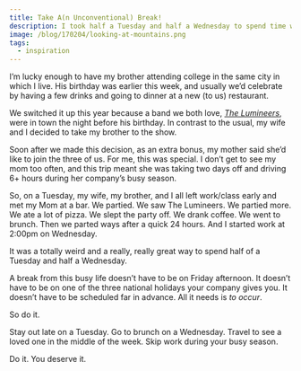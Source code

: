 ```yaml
---
title: Take A(n Unconventional) Break!
description: I took half a Tuesday and half a Wednesday to spend time with my family. Breaks from work don't always have to be conventional.
image: /blog/170204/looking-at-mountains.png
tags:
  - inspiration
---
```


I’m lucky enough to have my brother attending college in the same city in which I live. His birthday was earlier this week, and usually we’d celebrate by having a few drinks and going to dinner at a new (to us) restaurant.

We switched it up this year because a band we both love, [_The Lumineers_](http://thelumineers.com/), were in town the night before his birthday. In contrast to the usual, my wife and I decided to take my brother to the show.

Soon after we made this decision, as an extra bonus, my mother said she’d like to join the three of us. For me, this was special. I don’t get to see my mom too often, and this trip meant she was taking two days off and driving 6+ hours during her company’s busy season.

So, on a Tuesday, my wife, my brother, and I all left work/class early and met my Mom at a bar. We partied. We saw The Lumineers. We partied more. We ate a lot of pizza. We slept the party off. We drank coffee. We went to brunch. Then we parted ways after a quick 24 hours. And I started work at 2:00pm on Wednesday.

It was a totally weird and a really, really great way to spend half of a Tuesday and half a Wednesday.

A break from this busy life doesn’t have to be on Friday afternoon. It doesn’t have to be on one of the three national holidays your company gives you. It doesn’t have to be scheduled far in advance. All it needs is _to occur_.

So do it.

Stay out late on a Tuesday. Go to brunch on a Wednesday. Travel to see a loved one in the middle of the week. Skip work during your busy season.

Do it. You deserve it.
